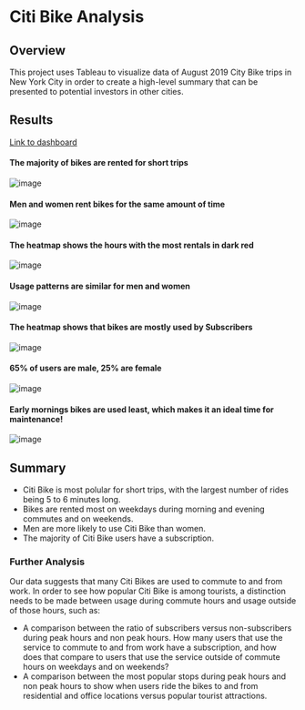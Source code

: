# Citi Bike Analysis

## Overview
This project uses Tableau to visualize data of August 2019 City Bike trips in New York City in order to create a high-level summary that can be presented to potential investors in other cities.

## Results
[Link to dashboard](https://public.tableau.com/app/profile/rick.verduin/viz/CityBike_16460773138230/CityBikeStory)

#### The majority of bikes are rented for short trips
![image](https://user-images.githubusercontent.com/93882635/156627078-4f2f9cd8-66b7-417e-999c-5c0ae63b3255.png)

#### Men and women rent bikes for the same amount of time
![image](https://user-images.githubusercontent.com/93882635/156627644-695efe9c-8ecd-43aa-994d-7d86e73d46b5.png)

#### The heatmap shows the hours with the most rentals in dark red
![image](https://user-images.githubusercontent.com/93882635/156628293-f6e22722-0cb1-40ae-91ae-fa52b0c72909.png)

#### Usage patterns are similar for men and women
![image](https://user-images.githubusercontent.com/93882635/156629353-932aa7e4-7e6b-4210-b9f5-5253d1da274f.png)

#### The heatmap shows that bikes are mostly used by Subscribers
![image](https://user-images.githubusercontent.com/93882635/156629616-702a1515-71c1-4dce-8b0a-f115d4b29660.png)

#### 65% of users are male, 25% are female
![image](https://user-images.githubusercontent.com/93882635/156629828-f52102c0-1ded-455e-b525-a931f12dd6d2.png)

#### Early mornings bikes are used least, which makes it an ideal time for maintenance!
![image](https://user-images.githubusercontent.com/93882635/156630642-db6d85bc-4295-454a-8ef5-bf8882b9030c.png)



## Summary
- Citi Bike is most polular for short trips, with the largest number of rides being 5 to 6 minutes long.
- Bikes are rented most on weekdays during morning and evening commutes and on weekends.
- Men are more likely to use Citi Bike than women.
- The majority of Citi Bike users have a subscription.

### Further Analysis
Our data suggests that many Citi Bikes are used to commute to and from work. In order to see how popular Citi Bike is among tourists, a distinction needs to be made between usage during commute hours and usage outside of those hours, such as:
- A comparison between the ratio of subscribers versus non-subscribers during peak hours and non peak hours. How many users that use the service to commute to  and from work have a subscription, and how does that compare to users that use the service outside of commute hours on weekdays and on weekends?
- A comparison between the most popular stops during peak hours and non peak hours to show when users ride the bikes to and from residential and office locations versus popular tourist attractions.
